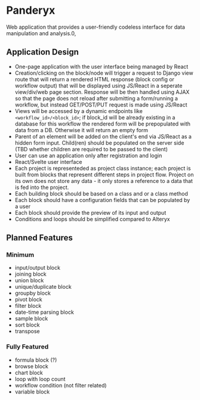 # Panderyx

Web application that provides a user-friendly codeless interface for data manipulation and analysis.0,

## Application Design

- One-page application with the user interface being managed by React
- Creation/clicking on the block/node will trigger a request to Django view route that will return a rendered HTML response (block config or workflow output) that will be displayed using JS/React in a seperate view/div/web page section. Response will be then handled using AJAX so that the page does not reload after submitting a form/running a workflow, but instead GET/POST/PUT request is made using JS/React
- Views will be accessed by a dynamic endpoints like `<workflow_id>/<block_id>`; if block_id will be already existing in a database for this workflow the rendered form will be prepopulated with data from a DB. Otherwise it will return an empty form
- Parent of an element will be added on the client's end via JS/React as a hidden form input. Child(ren) should be populated on the server side (TBD whether children are required to be passed to the client)
- User can use an application only after registration and login
- React/Svelte user interface
- Each project is representeded as project class instance; each project is built from blocks that represent different steps in project flow. Project on its own does not store any data - it only stores a reference to a data that is fed into the project.
- Each building block should be based on a class and or a class method
- Each block should have a configuration fields that can be populated by a user
- Each block should provide the preview of its input and output
- Conditions and loops should be simplified compared to Alteryx

## Planned Features

### Minimum

- input/output block
- joining block
- union block
- unique/duplicate block
- groupby block
- pivot block
- filter block
- date-time parsing block
- sample block
- sort block
- transpose

### Fully Featured

- formula block (?)
- browse block
- chart block
- loop with loop count
- workflow condition (not filter related)
- variable block
